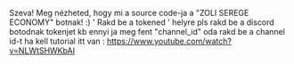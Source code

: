 Szeva! Meg nézheted, hogy mi a source code-ja a "ZOLI SEREGE ECONOMY" botnak!
:)
' Rakd be a tokened ' helyre pls rakd be a discord botodnak tokenjet kb ennyi ja meg fent "channel_id" oda rakd be a channel id-t ha kell tutorial itt van : https://www.youtube.com/watch?v=NLWtSHWKbAI
